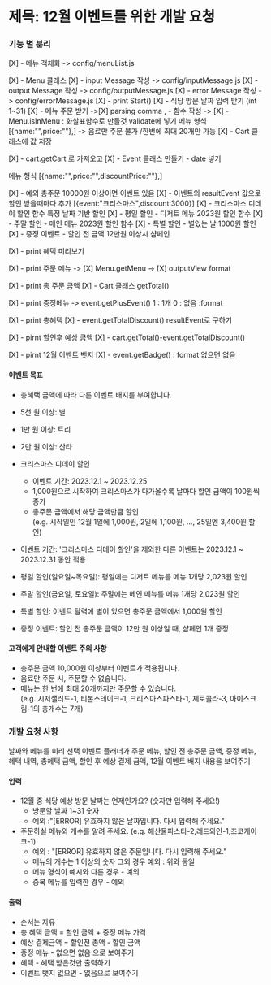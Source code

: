 # 제목: 12월 이벤트를 위한 개발 요청

### 기능 별 분리

[X] - 메뉴 객체화 -> config/menuList.js

<!-- [] - 이벤트 객체화 -> config/eventList.js -> 이벤트 클래스 만들거를 염두해서 작성 -> 기간 설정 -->

[X] - Menu 클래스
[X] - input Message 작성 -> config/inputMessage.js
[X] - output Message 작성 -> config/outputMessage.js
[X] - error Message 작성 -> config/errorMessage.js
[X] - print Start()
[X] - 식당 방문 날짜 입력 받기 (int 1~31)
[X] - 메뉴 주문 받기
->[X] parsing comma , - 함수 작성
-> [X] - Menu.isInMenu : 화살표함수로 만들것 validate에 넣기
메뉴 형식 [{name:"",price:""},]
-> 음료만 주문 불가 /한번에 최대 20개만 가능
[X] - Cart 클래스에 값 저장

[X] - cart.getCart 로 가져오고
[X] - Event 클래스 만들기 - date 넣기

메뉴 형식 [{name:"",price:"",discountPrice:""},]

<!-- [] - event.apply() -->

[X] - 예외 총주문 10000원 이상이면 이벤트 있음
[X] - 이벤트의 resultEvent 값으로 할인 받을때마다 추가
[{event:"크리스마스",discount:3000}]
[X] - 크리스마스 디데이 할인 함수 특정 날짜 기반 할인
[X] - 평일 할인 - 디저트 메뉴 2023원 할인 함수
[X] - 주말 할인 - 메인 메뉴 2023원 할인 함수
[X] - 특별 할인 - 별있는 날 1000원 할인
[X] - 증정 이벤트 - 할인 전 금액 12만원 이상시 샴페인

[X] - print 혜택 미리보기

[X] - print 주문 메뉴
-> [X] Menu.getMenu
-> [X] outputView format

[X] - print 총 주문 금액
[X] - Cart 클래스 getTotal()

[X] - print 증정메뉴
-> event.getPlusEvent() 1 : 1개 0 : 없음 :format

[X] - print 총혜택
[X] - event.getTotalDiscount() resultEvent로 구하기

[X] - pirnt 할인후 예상 금액
[X] - cart.getTotal()-event.getTotalDiscount()

[X] - pirnt 12월 이벤트 뱃지
[X] - event.getBadge() : format 없으면 없음

#### 이벤트 목표

- 총혜택 금액에 따라 다른 이벤트 배지를 부여합니다.
- 5천 원 이상: 별
- 1만 원 이상: 트리
- 2만 원 이상: 산타

- 크리스마스 디데이 할인

  - 이벤트 기간: 2023.12.1 ~ 2023.12.25
  - 1,000원으로 시작하여 크리스마스가 다가올수록 날마다 할인 금액이 100원씩 증가
  - 총주문 금액에서 해당 금액만큼 할인  
    (e.g. 시작일인 12월 1일에 1,000원, 2일에 1,100원, ..., 25일엔 3,400원 할인)

- 이벤트 기간: '크리스마스 디데이 할인'을 제외한 다른 이벤트는 2023.12.1 ~ 2023.12.31 동안 적용
- 평일 할인(일요일~목요일): 평일에는 디저트 메뉴를 메뉴 1개당 2,023원 할인
- 주말 할인(금요일, 토요일): 주말에는 메인 메뉴를 메뉴 1개당 2,023원 할인
- 특별 할인: 이벤트 달력에 별이 있으면 총주문 금액에서 1,000원 할인
- 증정 이벤트: 할인 전 총주문 금액이 12만 원 이상일 때, 샴페인 1개 증정

#### 고객에게 안내할 이벤트 주의 사항

- 총주문 금액 10,000원 이상부터 이벤트가 적용됩니다.
- 음료만 주문 시, 주문할 수 없습니다.
- 메뉴는 한 번에 최대 20개까지만 주문할 수 있습니다.  
  (e.g. 시저샐러드-1, 티본스테이크-1, 크리스마스파스타-1, 제로콜라-3, 아이스크림-1의 총개수는 7개)

### 개발 요청 사항

날짜와 메뉴를 미리 선택
이벤트 플래너가 주문 메뉴, 할인 전 총주문 금액, 증정 메뉴, 혜택 내역, 총혜택 금액, 할인 후 예상 결제 금액, 12월 이벤트 배지 내용을 보여주기

#### 입력

- 12월 중 식당 예상 방문 날짜는 언제인가요? (숫자만 입력해 주세요!)
  - 방문할 날짜 1~31 숫자
  - 예외 :"[ERROR] 유효하지 않은 날짜입니다. 다시 입력해 주세요."
- 주문하실 메뉴와 개수를 알려 주세요.
  (e.g. 해산물파스타-2,레드와인-1,초코케이크-1)
  - 예외 : "[ERROR] 유효하지 않은 주문입니다. 다시 입력해 주세요."
  - 메뉴의 개수는 1 이상의 숫자 그외 경우 예외 : 위와 동일
  - 메뉴 형식이 예시와 다른 경우 - 예외
  - 중복 메뉴를 입력한 경우 - 예외

#### 출력

- 순서는 자유
- 총 혜택 금액 = 할인 금액 + 증정 메뉴 가격
- 예상 결제금액 = 할인전 총액 - 할인 금액
- 증정 메뉴 - 없으면 없음 으로 보여주기
- 혜택 - 혜택 받은것만 출력하기
- 이벤트 뱃지 없으면 - 없음으로 보여주기
